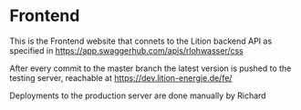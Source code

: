 # Frontend

This is the Frontend website that connets to the Lition backend API as specified in https://app.swaggerhub.com/apis/rlohwasser/css

After every commit to the master branch the latest version is pushed to the testing server, reachable at
https://dev.lition-energie.de/fe/

Deployments to the production server are done manually by Richard